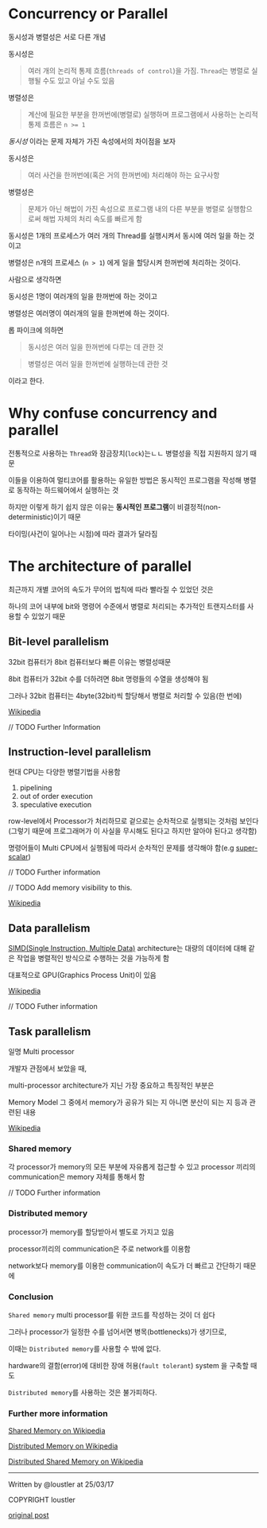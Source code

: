 # Concurrency or Parallel

동시성과 병렬성은 서로 다른 개념

동시성은

> 여러 개의 논리적 통제 흐름(`threads of control`)을 가짐. `Thread`는 병렬로 실행될 수도 있고 아닐 수도 있음

병렬성은

> 계산에 필요한 부분을 한꺼번에(병렬로) 실행하며 프로그램에서 사용하는 논리적 통제 흐름은 `n >= 1` 

_동시성_ 이라는 문제 자체가 가진 속성에서의 차이점을 보자

동시성은

> 여러 사건을 한꺼번에(혹은 거의 한꺼번에) 처리해야 하는 요구사항

병렬성은

> 문제가 아닌 해법이 가진 속성으로 프로그램 내의 다른 부분을 병렬로 실행함으로써 해법 자체의 처리 속도를 빠르게 함

동시성은 1개의 프로세스가 여러 개의 Thread를 실행시켜서 동시에 여러 일을 하는 것이고

병렬성은 n개의 프로세스 (`n > 1`) 에게 일을 할당시켜 한꺼번에 처리하는 것이다.

사람으로 생각하면

동시성은 1명이 여러개의 일을 한꺼번에 하는 것이고

병렬성은 여러명이 여러개의 일을 한꺼번에 하는 것이다.

롭 파이크에 의하면

> 동시성은 여러 일을 한꺼번에 다루는 데 관한 것

> 병렬성은 여러 일을 한꺼번에 실행하는데 관한 것

이라고 한다.

# Why confuse concurrency and parallel

전통적으로 사용하는 `Thread`와 잠금장치(`lock`)는ㄴㄴ 병렬성을 직접 지원하지 않기 때문

이들을 이용하여 멀티코어를 활용하는 유일한 방법은 동시적인 프로그램을 작성해 병렬로 동작하는 하드웨어에서 실행하는 것

하지만 이렇게 하기 쉽지 않은 이유는 **동시적인 프로그램**이 비결정적(non-deterministic)이기 때문

타이밍(사건이 일어나는 시점)에 따라 결과가 달라짐

# The architecture of parallel
 최근까지 개별 코어의 속도가 무어의 법칙에 따라 빨라질 수 있었던 것은 

 하나의 코어 내부에 bit와 명령어 수준에서 병렬로 처리되는 추가적인 트랜지스터를 사용할 수 있었기 때문

 
## Bit-level parallelism
32bit 컴퓨터가 8bit 컴퓨터보다 빠른 이유는 병렬성때문

8bit 컴퓨터가 32bit 수를 더하려면 8bit 명령들의 수열을 생성해야 됨

그러나 32bit 컴퓨터는 4byte(32bit)씩 할당해서 병렬로 처리할 수 있음(한 번에)

[Wikipedia](https://en.wikipedia.org/wiki/Bit-level_parallelism)

// TODO Further Information

## Instruction-level parallelism
현대 CPU는 다양한 병렬기법을 사용함

1. pipelining
1. out of order execution
1. speculative execution

row-level에서 Processor가 처리하므로 겉으로는 순차적으로 실행되는 것처럼 보인다(그렇기 때문에 프로그래머가 이 사실을 무시해도 된다고 하지만 알아야 된다고 생각함)

명령어들이 Multi CPU에서 실행됨에 따라서 순차적인 문제를 생각해야 함(e.g [super-scalar](https://en.wikipedia.org/wiki/Superscalar_processor))

// TODO Further information

// TODO Add memory visibility to this.

[Wikipedia](https://en.wikipedia.org/wiki/Instruction-level_parallelism)

## Data parallelism
[SIMD(Single Instruction, Multiple Data)](https://en.wikipedia.org/wiki/SIMD) architecture는 대량의 데이터에 대해 같은 작업을 병렬적인 방식으로 수행하는 것을 가능하게 함

대표적으로 GPU(Graphics Process Unit)이 있음

[Wikipedia](https://en.wikipedia.org/wiki/Data_parallelism)

// TODO Futher information

## Task parallelism

일명 Multi processor

개발자 관점에서 보았을 때,

multi-processor architecture가 지닌 가장 중요하고 특징적인 부분은

Memory Model 그 중에서 memory가 공유가 되는 지 아니면 분산이 되는 지 등과 관련된 내용

[Wikipedia](https://en.wikipedia.org/wiki/Task_parallelism)

### Shared memory
각 processor가 memory의 모든 부분에 자유롭게 접근할 수 있고 processor 끼리의 communication은 memory 자체를 통해서 함

// TODO Further information

### Distributed memory

processor가 memory를 할당받아서 별도로 가지고 있음

processor끼리의 communication은 주로 network를 이용함

network보다 memory를 이용한 communication이 속도가 더 빠르고 간단하기 때문에 

### Conclusion

`Shared memory` multi processor를 위한 코드를 작성하는 것이 더 쉽다

그러나 processor가 일정한 수를 넘어서면 병목(bottlenecks)가 생기므로,

이때는 `Distributed memory`를 사용할 수 밖에 없다.

hardware의 결함(error)에 대비한 장애 허용(`fault tolerant`) system 을 구축할 때도

`Distributed memory`를 사용하는 것은 불가피하다.


### Further more information

[Shared Memory on Wikipedia](https://en.wikipedia.org/wiki/Shared_memory)

[Distributed Memory on Wikipedia](https://en.wikipedia.org/wiki/Distributed_memory)

[Distributed Shared Memory on Wikipedia](https://en.wikipedia.org/wiki/Distributed_shared_memory)

-------
Written by @loustler at 25/03/17

COPYRIGHT loustler

[original post](https://github.com/loustler/learn-concurrency-parallel/wiki/Concurrency-or-Parallel)
